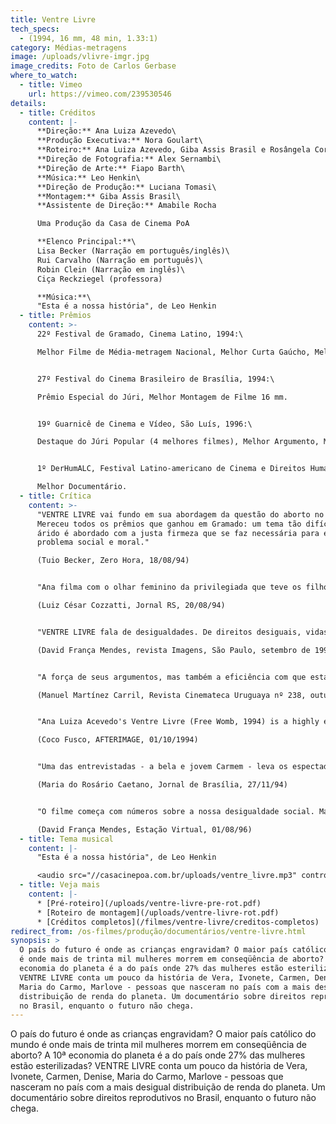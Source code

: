 ```yaml
---
title: Ventre Livre
tech_specs:
  - (1994, 16 mm, 48 min, 1.33:1)
category: Médias-metragens
image: /uploads/vlivre-imgr.jpg
image_credits: Foto de Carlos Gerbase
where_to_watch:
  - title: Vimeo
    url: https://vimeo.com/239530546
details:
  - title: Créditos
    content: |-
      **Direção:** Ana Luiza Azevedo\
      **Produção Executiva:** Nora Goulart\
      **Roteiro:** Ana Luiza Azevedo, Giba Assis Brasil e Rosângela Cortinhas\
      **Direção de Fotografia:** Alex Sernambi\
      **Direção de Arte:** Fiapo Barth\
      **Música:** Leo Henkin\
      **Direção de Produção:** Luciana Tomasi\
      **Montagem:** Giba Assis Brasil\
      **Assistente de Direção:** Amabile Rocha

      Uma Produção da Casa de Cinema PoA

      **Elenco Principal:**\
      Lisa Becker (Narração em português/inglês)\
      Rui Carvalho (Narração em português)\
      Robin Clein (Narração em inglês)\
      Ciça Reckziegel (professora)

      **Música:**\
      "Esta é a nossa história", de Leo Henkin
  - title: Prêmios
    content: >-
      22º Festival de Gramado, Cinema Latino, 1994:\

      Melhor Filme de Média-metragem Nacional, Melhor Curta Gaúcho, Melhor Montagem de Curta Gaúcho, Melhor Roteiro de Curta Gaúcho.


      27º Festival do Cinema Brasileiro de Brasília, 1994:\

      Prêmio Especial do Júri, Melhor Montagem de Filme 16 mm.


      19º Guarnicê de Cinema e Vídeo, São Luís, 1996:\

      Destaque do Júri Popular (4 melhores filmes), Melhor Argumento, Melhor Roteiro.


      1º DerHumALC, Festival Latino-americano de Cinema e Direitos Humanos, Buenos Aires, 1997:\

      Melhor Documentário.
  - title: Crítica
    content: >-
      "VENTRE LIVRE vai fundo em sua abordagem da questão do aborto no Brasil.
      Mereceu todos os prêmios que ganhou em Gramado: um tema tão difícil quanto
      árido é abordado com a justa firmeza que se faz necessária para encarar um
      problema social e moral."

      (Tuio Becker, Zero Hora, 18/08/94)


      "Ana filma com o olhar feminino da privilegiada que teve os filhos que quis e com a compaixão da artista solidária e sensível. Um filme para ser visto e revisto na TV, nas escolas, nos centros comunitários, nas ruas e nas praças. Vê-lo é um dever cívico."

      (Luiz César Cozzatti, Jornal RS, 20/08/94)


      "VENTRE LIVRE fala de desigualdades. De direitos desiguais, vidas desiguais, entre ricos e pobres, entre homens e mulheres. Apresenta números e estatísticas, assume um discurso, mas não é retórico, nunca. Ana Luiza e seus co-roteiristas (...) tiveram a coragem de acreditar no seu tema. Não enfeitaram nada, apenas souberam ver e ouvir. E são visíveis, plano a plano, o carinho e a indignação com que o filme foi feito. É essa a sua força."

      (David França Mendes, revista Imagens, São Paulo, setembro de 1994)


      "A força de seus argumentos, mas também a eficiência com que estabelece a comunicação com o espectador, explicam por que este filme (...) obteve o primeiro prêmio em seu gênero no Festival Latino de Gramado, este ano. Mais que simplesmente dar opinião, procura transmitir uma convicção, uma vivência. Há uma tomada de posição comunicada claramente, como um ato de decisão e portanto com resultados políticos ativos. É justamente esse caráter que faz tão respeitável e necessário o resultado."

      (Manuel Martínez Carril, Revista Cinemateca Uruguaya nº 238, outubro de 1994)


      "Ana Luiza Acevedo's Ventre Livre (Free Womb, 1994) is a highly engaging documentary about a subject too easy to pontificate about -- women's health and reproductive rights in the world's most populated Catholic country. Acevedo manages to convey vital information with intelligence and good humor, playing off documentary conventions instead of being trapped by them. In addition, the outstanding editing skills of Casa de Cinema's Giba de Assis Brasil shine in this film."

      (Coco Fusco, AFTERIMAGE, 01/10/1994)


      "Uma das entrevistadas - a bela e jovem Carmem - leva os espectadores à mais pura emoção. Mãe solteira, bem jovenzinha, doou o filho a desconhecidos. Na parte final de VENTRE LIVRE, a vemos de novo com o ventre ocupado por outra gravidez solitária. O pai, outro, tirou o corpo fora."

      (Maria do Rosário Caetano, Jornal de Brasília, 27/11/94)


      "O filme começa com números sobre a nossa desigualdade social. Mas não pára nos números. É preciso entender, muito profundamente, que cada número nessas estatísticas é um ser humano como você. Ventre livre é um filme capaz de comunicar isso, com talento. É bom cinema, porque é justo."

      (David França Mendes, Estação Virtual, 01/08/96)
  - title: Tema musical
    content: |-
      "﻿Esta é a nossa história", de Leo Henkin

      <audio src="//casacinepoa.com.br/uploads/ventre_livre.mp3" controls />
  - title: Veja mais
    content: |-
      * [Pré-roteiro](/uploads/ventre-livre-pre-rot.pdf)
      * [Roteiro de montagem](/uploads/ventre-livre-rot.pdf)
      * [Créditos completos](/filmes/ventre-livre/creditos-completos)
redirect_from: /os-filmes/produção/documentários/ventre-livre.html
synopsis: >
  O país do futuro é onde as crianças engravidam? O maior país católico do mundo
  é onde mais de trinta mil mulheres morrem em conseqüência de aborto? A 10ª
  economia do planeta é a do país onde 27% das mulheres estão esterilizadas?
  VENTRE LIVRE conta um pouco da história de Vera, Ivonete, Carmen, Denise,
  Maria do Carmo, Marlove - pessoas que nasceram no país com a mais desigual
  distribuição de renda do planeta. Um documentário sobre direitos reprodutivos
  no Brasil, enquanto o futuro não chega.
---
```

O país do futuro é onde as crianças engravidam? O maior país católico do mundo é onde mais de trinta mil mulheres morrem em conseqüência de aborto? A 10ª economia do planeta é a do país onde 27% das mulheres estão esterilizadas? VENTRE LIVRE conta um pouco da história de Vera, Ivonete, Carmen, Denise, Maria do Carmo, Marlove - pessoas que nasceram no país com a mais desigual distribuição de renda do planeta. Um documentário sobre direitos reprodutivos no Brasil, enquanto o futuro não chega.
